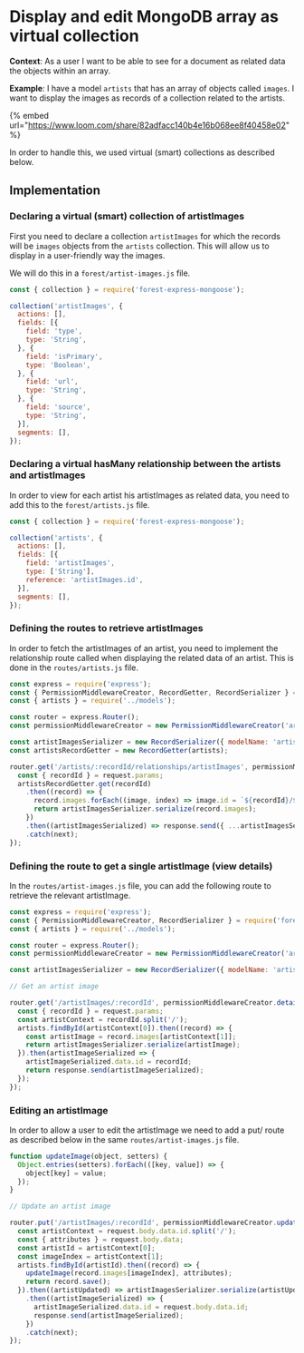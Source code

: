 # Display and edit MongoDB array as virtual collection

**Context**: As a user I want to be able to see for a document as related data the objects within an array.

**Example**: I have a model `artists` that has an array of objects called `images`. I want to display the images as records of a collection related to the artists.

{% embed url="https://www.loom.com/share/82adfacc140b4e16b068ee8f40458e02" %}

In order to handle this, we used virtual (smart) collections as described below.

## Implementation

### Declaring a virtual (smart) collection of artistImages

First you need to declare a collection `artistImages` for which the records will be `images` objects from the `artists` collection. This will allow us to display in a user-friendly way the images.

We will do this in a `forest/artist-images.js` file.

```jsx
const { collection } = require('forest-express-mongoose');

collection('artistImages', {
  actions: [],
  fields: [{
    field: 'type',
    type: 'String',
  }, {
    field: 'isPrimary',
    type: 'Boolean',
  }, {
    field: 'url',
    type: 'String',
  }, {
    field: 'source',
    type: 'String',
  }],
  segments: [],
});
```

### Declaring a virtual hasMany relationship between the artists and artistImages

In order to view for each artist his artistImages as related data, you need to add this to the `forest/artists.js` file.

```jsx
const { collection } = require('forest-express-mongoose');

collection('artists', {
  actions: [],
  fields: [{
    field: 'artistImages',
    type: ['String'],
    reference: 'artistImages.id',
  }],
  segments: [],
});
```

### Defining the routes to retrieve artistImages

In order to fetch the artistImages of an artist, you need to implement the relationship route called when displaying the related data of an artist. This is done in the `routes/artists.js` file.

```jsx
const express = require('express');
const { PermissionMiddlewareCreator, RecordGetter, RecordSerializer } = require('forest-express-mongoose');
const { artists } = require('../models');

const router = express.Router();
const permissionMiddlewareCreator = new PermissionMiddlewareCreator('artists');

const artistImagesSerializer = new RecordSerializer({ modelName: 'artistImages' });
const artistsRecordGetter = new RecordGetter(artists);

router.get('/artists/:recordId/relationships/artistImages', permissionMiddlewareCreator.details(), (request, response, next) => {
  const { recordId } = request.params;
  artistsRecordGetter.get(recordId)
    .then((record) => {
      record.images.forEach((image, index) => image.id = `${recordId}/${index}`);
      return artistImagesSerializer.serialize(record.images);
    })
    .then((artistImagesSerialized) => response.send({ ...artistImagesSerialized, meta: { count: artistImagesSerialized.data.length } }))
    .catch(next);
});
```

### Defining the route to get a single artistImage (view details)

In the `routes/artist-images.js` file, you can add the following route to retrieve the relevant artistImage.

```jsx
const express = require('express');
const { PermissionMiddlewareCreator, RecordSerializer } = require('forest-express-mongoose');
const { artists } = require('../models');

const router = express.Router();
const permissionMiddlewareCreator = new PermissionMiddlewareCreator('artistImages');

const artistImagesSerializer = new RecordSerializer({ modelName: 'artistImages' });

// Get an artist image

router.get('/artistImages/:recordId', permissionMiddlewareCreator.details(), (request, response, next) => {
  const { recordId } = request.params;
  const artistContext = recordId.split('/');
  artists.findById(artistContext[0]).then((record) => {
    const artistImage = record.images[artistContext[1]];
    return artistImagesSerializer.serialize(artistImage);
  }).then(artistImageSerialized => {
    artistImageSerialized.data.id = recordId;
    return response.send(artistImageSerialized);
  });
});
```

### Editing an artistImage

In order to allow a user to edit the artistImage we need to add a put/ route as described below in the same `routes/artist-images.js` file.

```javascript
function updateImage(object, setters) {
  Object.entries(setters).forEach(([key, value]) => {
    object[key] = value;
  });
}

// Update an artist image

router.put('/artistImages/:recordId', permissionMiddlewareCreator.update(), (request, response, next) => {
  const artistContext = request.body.data.id.split('/');
  const { attributes } = request.body.data;
  const artistId = artistContext[0];
  const imageIndex = artistContext[1];
  artists.findById(artistId).then((record) => {
    updateImage(record.images[imageIndex], attributes);
    return record.save();
  }).then((artistUpdated) => artistImagesSerializer.serialize(artistUpdated.images[imageIndex]))
    .then((artistImageSerialized) => {
      artistImageSerialized.data.id = request.body.data.id;
      response.send(artistImageSerialized);
    })
    .catch(next);
});
```
